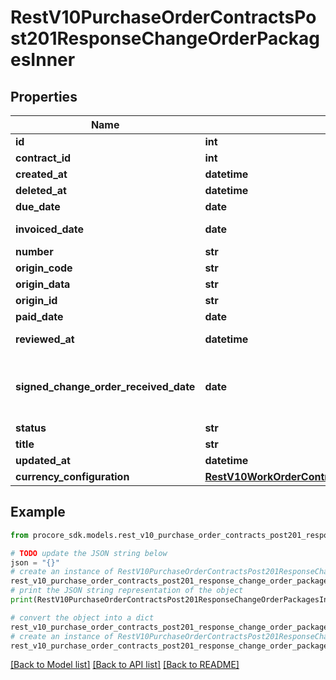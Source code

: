 # RestV10PurchaseOrderContractsPost201ResponseChangeOrderPackagesInner


## Properties

Name | Type | Description | Notes
------------ | ------------- | ------------- | -------------
**id** | **int** | ID | [optional] 
**contract_id** | **int** | Contract ID | [optional] 
**created_at** | **datetime** | Created at | [optional] 
**deleted_at** | **datetime** | Deleted at | [optional] 
**due_date** | **date** | Due date | [optional] 
**invoiced_date** | **date** | Invoiced date | [optional] 
**number** | **str** | Number | [optional] 
**origin_code** | **str** | Origin code | [optional] 
**origin_data** | **str** | Origin data | [optional] 
**origin_id** | **str** | Origin ID | [optional] 
**paid_date** | **date** | Paid date | [optional] 
**reviewed_at** | **datetime** | Reviewed at | [optional] 
**signed_change_order_received_date** | **date** | Signed change order received date | [optional] 
**status** | **str** | Status | [optional] 
**title** | **str** | Title | [optional] 
**updated_at** | **datetime** | Updated at | [optional] 
**currency_configuration** | [**RestV10WorkOrderContractsGet200ResponseInnerCurrencyConfiguration**](RestV10WorkOrderContractsGet200ResponseInnerCurrencyConfiguration.md) |  | [optional] 

## Example

```python
from procore_sdk.models.rest_v10_purchase_order_contracts_post201_response_change_order_packages_inner import RestV10PurchaseOrderContractsPost201ResponseChangeOrderPackagesInner

# TODO update the JSON string below
json = "{}"
# create an instance of RestV10PurchaseOrderContractsPost201ResponseChangeOrderPackagesInner from a JSON string
rest_v10_purchase_order_contracts_post201_response_change_order_packages_inner_instance = RestV10PurchaseOrderContractsPost201ResponseChangeOrderPackagesInner.from_json(json)
# print the JSON string representation of the object
print(RestV10PurchaseOrderContractsPost201ResponseChangeOrderPackagesInner.to_json())

# convert the object into a dict
rest_v10_purchase_order_contracts_post201_response_change_order_packages_inner_dict = rest_v10_purchase_order_contracts_post201_response_change_order_packages_inner_instance.to_dict()
# create an instance of RestV10PurchaseOrderContractsPost201ResponseChangeOrderPackagesInner from a dict
rest_v10_purchase_order_contracts_post201_response_change_order_packages_inner_from_dict = RestV10PurchaseOrderContractsPost201ResponseChangeOrderPackagesInner.from_dict(rest_v10_purchase_order_contracts_post201_response_change_order_packages_inner_dict)
```
[[Back to Model list]](../README.md#documentation-for-models) [[Back to API list]](../README.md#documentation-for-api-endpoints) [[Back to README]](../README.md)


